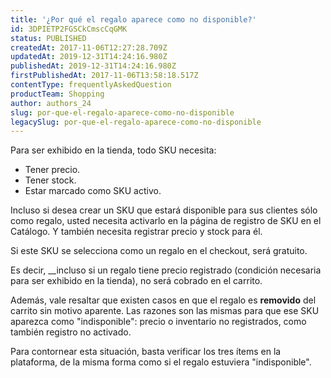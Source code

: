 ```yaml
---
title: '¿Por qué el regalo aparece como no disponible?'
id: 3DPIETP2FGSCkCmscCqGMK
status: PUBLISHED
createdAt: 2017-11-06T12:27:28.709Z
updatedAt: 2019-12-31T14:24:16.980Z
publishedAt: 2019-12-31T14:24:16.980Z
firstPublishedAt: 2017-11-06T13:58:18.517Z
contentType: frequentlyAskedQuestion
productTeam: Shopping
author: authors_24
slug: por-que-el-regalo-aparece-como-no-disponible
legacySlug: por-que-el-regalo-aparece-como-no-disponible
---
```


Para ser exhibido en la tienda, todo SKU necesita:
- Tener precio.
- Tener stock.
- Estar marcado como SKU activo.

Incluso si desea crear un SKU que estará disponible para sus clientes sólo como regalo, usted necesita activarlo en la página de registro de SKU en el Catálogo. Y también necesita registrar precio y stock para él.

Si este SKU se selecciona como un regalo en el checkout, será gratuito.

Es decir, __incluso si un regalo tiene precio registrado (condición necesaria para ser exhibido en la tienda), no será cobrado en el carrito.

Además, vale resaltar que existen casos en que el regalo es __removido__ del carrito sin motivo aparente. Las razones son las mismas para que ese SKU aparezca como "indisponible": precio o inventario no registrados, como también registro no activado.


Para contornear esta situación, basta verificar los tres ítems en la plataforma, de la misma forma como si el regalo estuviera "indisponible".
